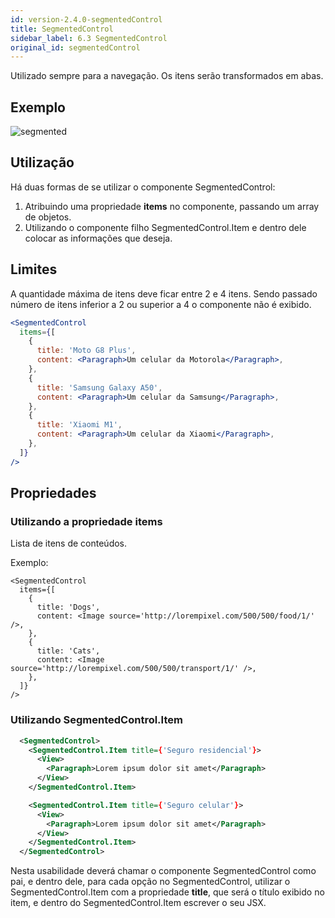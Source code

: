 ```yaml
---
id: version-2.4.0-segmentedControl
title: SegmentedControl
sidebar_label: 6.3 SegmentedControl
original_id: segmentedControl
---
```


Utilizado sempre para a navegação. Os itens serão transformados em abas.

## Exemplo

![segmented](assets/images_components/v2.0.0/segmented.jpg)

## Utilização

Há duas formas de se utilizar o componente SegmentedControl:

1. Atribuindo uma propriedade **items** no componente, passando um array de objetos.
2. Utilizando o componente filho SegmentedControl.Item e dentro dele colocar as informações que deseja.

## Limites

A quantidade máxima de itens deve ficar entre 2 e 4 itens.
Sendo passado número de itens inferior a 2 ou superior a 4 o componente não é exibido.

```jsx harmony
<SegmentedControl
  items={[
    {
      title: 'Moto G8 Plus',
      content: <Paragraph>Um celular da Motorola</Paragraph>,
    },
    {
      title: 'Samsung Galaxy A50',
      content: <Paragraph>Um celular da Samsung</Paragraph>,
    },
    {
      title: 'Xiaomi M1',
      content: <Paragraph>Um celular da Xiaomi</Paragraph>,
    },
  ]}
/>
```

## Propriedades

### Utilizando a propriedade items

Lista de itens de conteúdos.

Exemplo:

```JSX harmony
<SegmentedControl
  items={[
    {
      title: 'Dogs',
      content: <Image source='http://lorempixel.com/500/500/food/1/' />,
    },
    {
      title: 'Cats',
      content: <Image source='http://lorempixel.com/500/500/transport/1/' />,
    },
  ]}
/>
```

### Utilizando SegmentedControl.Item

```xml
  <SegmentedControl>
    <SegmentedControl.Item title={'Seguro residencial'}>
      <View>
        <Paragraph>Lorem ipsum dolor sit amet</Paragraph>
      </View>
    </SegmentedControl.Item>

    <SegmentedControl.Item title={'Seguro celular'}>
      <View>
        <Paragraph>Lorem ipsum dolor sit amet</Paragraph>
      </View>
    </SegmentedControl.Item>
  </SegmentedControl>
```

Nesta usabilidade deverá chamar o componente SegmentedControl como pai, e dentro dele, para cada opção no SegmentedControl, utilizar o SegmentedControl.Item com a propriedade **title**, que será o título exibido no item, e dentro do SegmentedControl.Item escrever o seu JSX.
